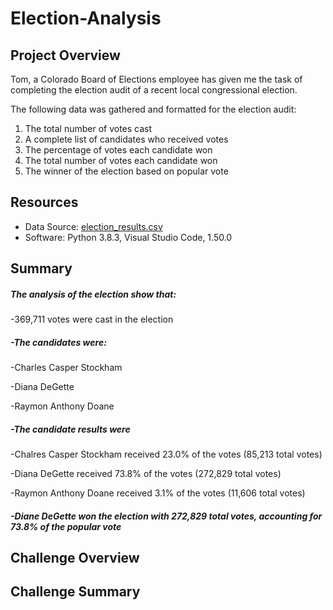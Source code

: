 # Election-Analysis

## Project Overview
Tom, a Colorado Board of Elections employee has given me the task of completing the election audit of a recent local congressional election.  

The following data was gathered and formatted for the election audit:

1. The total number of votes cast
2. A complete list of candidates who received votes
3. The percentage of votes each candidate won
4. The total number of votes each candidate won
5. The winner of the election based on popular vote

## Resources
- Data Source: [election_results.csv](https://github.com/agregorash/Election-Analysis/blob/main/Resources/election_results.csv)
- Software: Python 3.8.3, Visual Studio Code, 1.50.0

## Summary
##### The analysis of the election show that:  

-369,711 votes were cast in the election

##### -The candidates were:  

  -Charles Casper Stockham  
  
  -Diana DeGette  
  
  -Raymon Anthony Doane  
  
##### -The candidate results were  

  -Chalres Casper Stockham received  23.0% of the votes (85,213 total votes)  
  
  -Diana DeGette received 73.8% of the votes (272,829 total votes)  
  
  -Raymon Anthony Doane received 3.1% of the votes (11,606 total votes)  
  
##### -Diane DeGette won the election with 272,829 total votes, accounting for 73.8% of the popular vote
  
## Challenge Overview

## Challenge Summary
